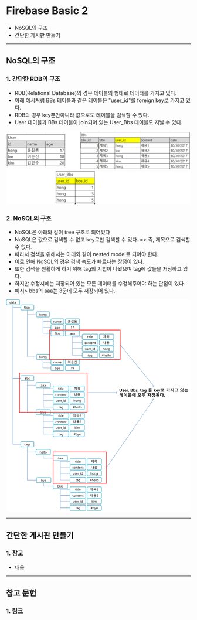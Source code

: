 # Firebase Basic 2
  - NoSQL의 구조
  - 간단한 게시판 만들기

---

## NoSQL의 구조
  ### 1. 간단한 RDB의 구조
  - RDB(Relational Database)의 경우 테이블의 형태로 데이터를 가지고 있다.
  - 아래 예시처럼 BBs 테이블과 같은 테이블은 "user_id"를 foreign key로 가지고 있다.
  - RDB의 경우 key뿐만아니라 값으로도 테이블을 검색할 수 있다.
  - User 테이블과 BBs 테이블이 join되어 있는 User_Bbs 테이블도 지닐 수 있다.

  ![](https://github.com/Lee-KyungSeok/Study/blob/master/Android/Contents/BasicFirebase2/picture/rdbms.png)

  ### 2. NoSQL의 구조
  - NoSQL은 아래와 같이 tree 구조로 되어있다
  - NoSQL은 값으로 검색할 수 없고 key로만 검색할 수 있다. => 즉, 제목으로 검색할 수 없다.
  - 따라서 검색을 위해서는 아래와 같이 nested model로 되어야 한다.
  - 이로 인해 NoSQL의 경우 검색 속도가 빠르다는 장점이 있다.
  - 또한 검색을 원활하게 하기 위해 tag의 기법이 나왔으며 tag에 값들을 저장하고 있다.
  - 하지만 수정시에는 저장되어 있는 모든 데이터를 수정해주어야 하는 단점이 있다.
  - 예시> bbs의 aaa는 3군데 모두 저장되어 있다.

  ![](https://github.com/Lee-KyungSeok/Study/blob/master/Android/Contents/BasicFirebase2/picture/nosql.png)

---

## 간단한 게시판 만들기
  ### 1. 참고
  - 내용

---

## 참고 문헌
  ### 1. [링크]()
